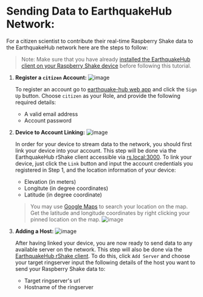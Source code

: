 Sending Data to EarthquakeHub Network:
=======================================

For a citizen scientist to contribute their real-time Raspberry Shake data to the EarthquakeHub network here are the steps to follow:

> Note: Make sure that you have already [installed the EarthquakeHub client on your Raspberry Shake device](upri-earthquake.github.io/client-installation) before following this tutorial.

1. **Register a `citizen` Account:**
   ![image](https://github.com/UPRI-earthquake/upri-earthquake.github.io/assets/80037186/8d63d412-422a-481f-811b-66adadd86723)


   To register an account go to [earthquake-hub web app](https://earthquake.science.upd.edu.ph) and click the `Sign Up` button. Choose `citizen` as your Role, and provide the following required details:
     - A valid email address
     - Account password

1. **Device to Account Linking:**
   ![image](https://github.com/UPRI-earthquake/upri-earthquake.github.io/assets/80037186/335d9ec4-cf26-497f-8d82-c2dde262fba2)


   In order for your device to stream data to the network, you should first link your device into your account.  This step will be done via the EarthquakeHub rShake client accessible via [rs.local:3000](rs.local:3000). To link your device, just click the `Link` button and input the account credentials you registered in Step 1, and the location information of your device:

     - Elevation (in meters)
     - Longitute (in degree coordinates)
     - Latitude (in degree coordinate)

     > You may use [Google Maps](https://google.com/maps) to search your location on the map. Get the latitude and longitude coordinates by right clicking your pinned location on the map. ![image](https://github.com/UPRI-earthquake/upri-earthquake.github.io/assets/80037186/4ed9f828-5325-43d1-8b7a-b590ffc13231)



1. **Adding a Host:**
   ![image](https://github.com/UPRI-earthquake/upri-earthquake.github.io/assets/80037186/2da5092e-f397-4319-b558-c9a295c53ad0)

   After having linked your device, you are now ready to send data to any available server on the network. This step will also be done via the [EarthquakeHub rShake client](rs.local:3000). To do this, click `Add Server` and choose your target ringserver  input the following details of the host you want to send your Raspberry Shake data to:
     - Target ringserver's url
     - Hostname of the ringserver

